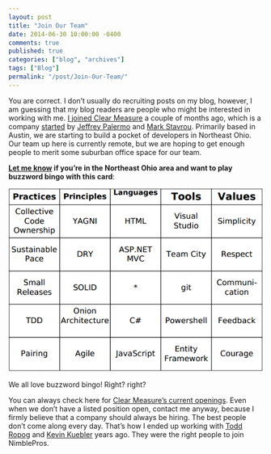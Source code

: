 ```yaml
---
layout: post
title: "Join Our Team"
date: 2014-06-30 10:00:00 -0400
comments: true
published: true
categories: ["blog", "archives"]
tags: ["Blog"]
permalink: "/post/Join-Our-Team/"
---
```

<!-- more -->



<p>You are correct. I don&rsquo;t usually do recruiting posts on my blog, however, I am guessing that my blog readers are people who might be interested in working with me. <a href="/post/I-Joined-Clear-Measure.aspx" target="_blank">I joined Clear Measure</a> a couple of months ago, which is a company <a href="http://jeffreypalermo.com/blog/how-i-left-headspring-and-started-clear-measure-inc/" target="_blank">started</a> by <a href="http://jeffreypalermo.com/" target="_blank">Jeffrey Palermo</a> and <a href="http://www.linkedin.com/pub/mark-stavrou/1a/58/656" target="_blank">Mark Stavrou</a>. Primarily based in Austin, we are starting to build a pocket of developers in Northeast Ohio. Our team up here is currently remote, but we are hoping to get enough people to merit some suburban office space for our team.</p>
<p><strong><a href="https://twitter.com/brendoneus">Let me know</a> if you&rsquo;re in the Northeast Ohio area and want to play buzzword bingo with this card</strong>:</p>
<p><a href="/images/files/BuzzwordBingo.png"><img style="border-left-width: 0px; max-width: 100%; border-right-width: 0px; background-image: none; border-bottom-width: 0px; padding-top: 0px; padding-left: 0px; display: inline; padding-right: 0px; border-top-width: 0px" title="Buzzword Bingo" src="/images/files/BuzzwordBingo_thumb.png" border="0" alt="Buzzword Bingo" /></a></p>
<p>We all love buzzword bingo! Right? right?</p>
<p>You can always check here for <a href="http://www.clear-measure.com/careers/" target="_blank">Clear Measure&rsquo;s current openings</a>. Even when we don&rsquo;t have a listed position open, contact me anyway, because I firmly believe that a company should always be hiring. The best people don&rsquo;t come along every day. That&rsquo;s how I ended up working with <a href="https://twitter.com/ropog" target="_blank">Todd Ropog</a> and <a href="https://twitter.com/kevinkuebler" target="_blank">Kevin Kuebler</a> years ago. They were the right people to join NimblePros.&nbsp;</p>
